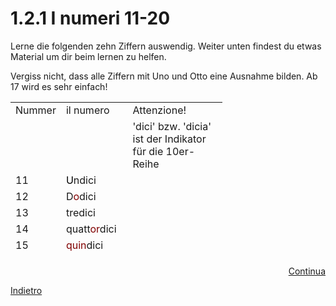 <h1>1.2.1 I numeri 11-20 </h1>


<p>Lerne die folgenden zehn Ziffern auswendig. Weiter unten findest du etwas Material um dir beim lernen zu helfen.</p>
<p>Vergiss nicht, dass alle Ziffern mit Uno und Otto eine Ausnahme bilden. Ab 17 wird es sehr einfach!</p>
<table style="height: 246px; width: 339px;">
<tbody>
<tr>
<td style="width: 26px;">Nummer</td>
<td style="width: 70px;">il numero</td>
<td style="width: 219px;">Attenzione!</td>
</tr>
<tr>
<td style="width: 26px;">&nbsp;</td>
<td style="width: 70px;">&nbsp;</td>
<td style="width: 219px;">'dici' bzw. 'dicia' ist der Indikator f&uuml;r die 10er- Reihe</td>
</tr>
<tr>
<td style="width: 26px;">11</td>
<td style="width: 70px;"><span style="color: #000000;">U</span>ndici</td>
<td style="width: 219px;">&nbsp;</td>
</tr>
<tr>
<td style="width: 26px;">12</td>
<td style="width: 70px;">D<span style="color: #800000;">o</span>dici</td>
<td style="width: 219px;">&nbsp;</td>
</tr>
<tr>
<td style="width: 26px;">13</td>
<td style="width: 70px;">tredici</td>
<td style="width: 219px;">&nbsp;</td>
</tr>
<tr>
<td style="width: 26px;">14</td>
<td style="width: 70px;">quatt<span style="color: #800000;">or</span>dici</td>
<td style="width: 219px;">&nbsp;</td>
</tr>
<tr>
<td style="width: 26px;">15</td>
<td style="width: 70px;"><span style="color: #800000;">quin</span>dici</td>
<td style="width: 219px;">&nbsp;</td>
</tr>
<tr>
<td style="width: 26px;">16</td>
<td style="width: 70px;">sedici</td>
<td style="width: 219px;">se<del> i </del>dici</td>
</tr>
<tr>
<td style="width: 26px;">17</td>
<td style="width: 70px;"><strong><span style="color: #000000;">dicia</span></strong>sette</td>
<td style="width: 219px;">Ab 17 wird der Indikator f&uuml;r die Reihe vorne geschrieben!</td>
</tr>
<tr>
<td style="width: 26px;">18</td>
<td style="width: 70px;"><strong><span style="color: #993300;"><span style="color: #000000;">dici</span>o</span></strong>tto</td>
<td style="width: 219px;">'dicia' wird wegen dem Vokal zu 'dici' gek&uuml;rzt </td>
</tr>
<tr>
<td style="width: 26px;">19</td>
<td style="width: 70px;"><strong>dicia</strong>nove</td>
<td style="width: 219px;">&nbsp;</td>
</tr>
<tr>
<td style="width: 26px;">20</td>
<td style="width: 70px;">venti</td>
<td style="width: 219px;">'venti' ist der Indikator der 20er Reihe</td>
</tr>
<tr>
<td style="width: 26px;">21</td>
<td style="width: 70px;">ventuno</td>
<td style="width: 219px;">vent<del> i </del>uno wegen dem Vokal</td>
</tr>
<tr>
<td style="width: 26px;">22</td>
<td style="width: 70px;">ventidue</td>
<td style="width: 219px;">&nbsp;</td>
</tr>
<tr>
<td style="width: 26px;">23</td>
<td style="width: 70px;">ventitre</td>
<td style="width: 219px;">&nbsp;</td>
</tr>
<tr>
<td style="width: 26px;">24</td>
<td style="width: 70px;">ventiquattro</td>
<td style="width: 219px;">&nbsp;</td>
</tr>
<tr>
<td style="width: 26px;">25</td>
<td style="width: 70px;">venticinque</td>
<td style="width: 219px;">&nbsp;</td>
</tr>
<tr>
<td style="width: 26px;">26</td>
<td style="width: 70px;">ventisei</td>
<td style="width: 219px;">&nbsp;</td>
</tr>
<tr>
<td style="width: 26px;">27</td>
<td style="width: 70px;">ventisette</td>
<td style="width: 219px;">&nbsp;</td>
</tr>
<tr>
<td style="width: 26px;">28</td>
<td style="width: 70px;">ventotto</td>
  <td style="width: 219px;">vent<del> i </del>otto wegen dem Vokal</td>
</tr>
<tr>
<td style="width: 26px;">29</td>
<td style="width: 70px;">ventinove</td>
<td style="width: 219px;">&nbsp;</td>
</tr>
<tr>
<td style="width: 26px;">30</td>
<td style="width: 70px;">trenta</td>
<td style="width: 219px;">'trent' ist der Indikator der 30er Reihe</td>
</tr>
<tr>
<td style="width: 26px;">40</td>
<td style="width: 70px;">quaranta</td>
<td style="width: 219px;">&nbsp;</td>
</tr>
<tr>
<td style="width: 26px;">50</td>
<td style="width: 70px;">cinquanta</td>
<td style="width: 219px;">&nbsp;</td>
</tr>
<tr>
<td style="width: 26px;">60</td>
<td style="width: 70px;">se<strong>ss</strong>anta</td>
<td style="width: 219px;">&nbsp;</td>
</tr>
<tr>
<td style="width: 26px;">70</td>
<td style="width: 70px;">se<strong>tt</strong>anta</td>
<td style="width: 219px;">&nbsp;</td>
</tr>
<tr>
<td style="width: 26px;">80</td>
<td style="width: 70px;">ottanta</td>
<td style="width: 219px;">&nbsp;</td>
</tr>
<tr>
<td style="width: 26px;">90</td>
<td style="width: 70px;">novanta</td>
<td style="width: 219px;">&nbsp;</td>
</tr>
<tr>
<td style="width: 26px;">100</td>
<td style="width: 70px;">cento</td>
<td style="width: 219px;">&nbsp;</td>
</tr>
</tbody>
</table>






<p>
<a style="float:right;" href="numeri3.html">Continua</a>
</p>
<div style="clear:both;">  </div>

<p>
<a style="float:left;" href="numeri.html">Indietro</a>
</p>
<div style="clear:both;">  </div>
